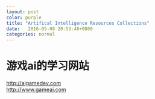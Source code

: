 ```yaml
---
layout: post
color: purple
title: "Artifical Intelligence Resources Collections"
date:   2016-05-08 20:53:48+0800
categories: normal
---
```


# 游戏ai的学习网站
http://aigamedev.com<br/>
http://www.gameai.com
